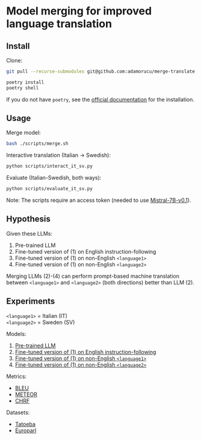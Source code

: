 # Model merging for improved language translation

## Install

Clone:

```bash
git pull --recurse-submodules git@github.com:adamorucu/merge-translate.git
```

```bash
poetry install
poetry shell
```

If you do not have `poetry`, see the [official documentation](https://python-poetry.org/docs/#installation) for the installation.

## Usage

Merge model:

```bash
bash ./scripts/merge.sh
```

Interactive translation (Italian -> Swedish):

```bash
python scripts/interact_it_sv.py
```

Evaluate (Italian-Swedish, both ways):

```bash
python scripts/evaluate_it_sv.py
```

Note: The scripts require an access token (needed to use [Mistral-7B-v0.1](https://huggingface.co/mistralai/Mistral-7B-v0.1)).

## Hypothesis

Given these LLMs:

1. Pre-trained LLM
2. Fine-tuned version of (1) on English instruction-following
3. Fine-tuned version of (1) on non-English `<language1>`
4. Fine-tuned version of (1) on non-English `<language2>`

Merging LLMs (2)-(4) can perform prompt-based machine translation between `<language1>` and `<language2>` (both directions) better than LLM (2).

## Experiments

`<language1>` = Italian (IT)  
`<language2>` = Sweden (SV)

Models:

1. [Pre-trained LLM](https://huggingface.co/mistralai/Mistral-7B-v0.1)
2. [Fine-tuned version of (1) on English instruction-following](https://huggingface.co/mistralai/Mistral-7B-Instruct-v0.1)
3. [Fine-tuned version of (1) on non-English `<language1>`](https://huggingface.co/DeepMount00/Mistral-Ita-7b)
4. [Fine-tuned version of (1) on non-English `<language2>`](https://huggingface.co/timpal0l/Mistral-7B-v0.1-flashback-v2)

Metrics:

- [BLEU](https://huggingface.co/spaces/evaluate-metric/bleu)
- [METEOR](https://huggingface.co/spaces/evaluate-metric/meteor)
- [CHRF](https://huggingface.co/spaces/evaluate-metric/chrf)

Datasets:

- [Tatoeba](https://huggingface.co/datasets/Helsinki-NLP/tatoeba)
- [Europarl](https://huggingface.co/datasets/Helsinki-NLP/europarl)
